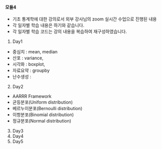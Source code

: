 #### 모듈4 
- 기초 통계학에 대한 강의로서 외부 강사님의 zoom 실시간 수업으로 진행된 내용
- 각 일자별 학습 내용은 하기와 같습니다.
- 각 일자별 학습 코드는 강의 내용을 복습하여 재구성하였습니다.
 
01. Day1
- 중심치 : mean, median
- 산포 : variance,
- 시각화 : boxplot, 
- 자료요약 : groupby
- 난수생성 : 
02. Day2
- AARRR Framework
- 균등분포(Uniform distribution)
- 베르누이분포(Bernoulli distribution)
- 이항분포(Binomial distribution)
- 정규분포(Normal distribution)
03. Day3
04. Day4
05. Day5
